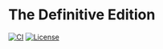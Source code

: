 # The Definitive Edition

[![CI](https://github.com/thombruce/thedefinitiveedition/actions/workflows/nuxtjs.yml/badge.svg?branch=main)](https://github.com/thombruce/thedefinitiveedition/actions/workflows/nuxtjs.yml?query=branch%3Amain)
[![License](https://img.shields.io/github/license/thombruce/thedefinitiveedition)](https://github.com/thombruce/thedefinitiveedition/blob/main/COPYING)
